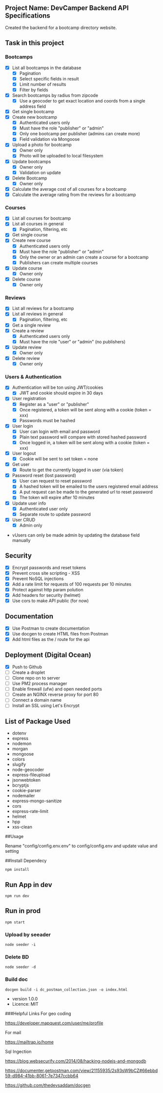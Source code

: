 

## Project Name: DevCamper Backend API Specifications
Created the backend for a bootcamp directory website.

## Task in this project
### Bootcamps
- [x] List all bootcamps in the database
   * [x] Pagination
   * [x] Select specific fields in result
   * [x] Limit number of results
   * [x] Filter by fields
- [x] Search bootcamps by radius from zipcode
  * [x] Use a geocoder to get exact location and coords from a single address field
- [x] Get single bootcamp
- [x] Create new bootcamp
  * [x] Authenticated users only
  * [x] Must have the role "publisher" or "admin"
  * [x] Only one bootcamp per publisher (admins can create more)
  * [x] Field validation via Mongoose
- [x] Upload a photo for bootcamp
  * [x] Owner only
  * [x] Photo will be uploaded to local filesystem
- [x] Update bootcamps
  * [x] Owner only
  * [x] Validation on update
- [x] Delete Bootcamp
  * [x] Owner only
- [x] Calculate the average cost of all courses for a bootcamp
- [x] Calculate the average rating from the reviews for a bootcamp

### Courses
- [x] List all courses for bootcamp
- [x] List all courses in general
  * [x] Pagination, filtering, etc
- [x] Get single course
- [x] Create new course
  * [x] Authenticated users only
  * [x] Must have the role "publisher" or "admin"
  * [x] Only the owner or an admin can create a course for a bootcamp
  * [x] Publishers can create multiple courses
- [x] Update course
  * [x] Owner only
- [x] Delete course
  * [x] Owner only
  
### Reviews
- [x] List all reviews for a bootcamp
- [x] List all reviews in general
  * [x] Pagination, filtering, etc
- [x] Get a single review
- [x] Create a review
  * [x] Authenticated users only
  * [x] Must have the role "user" or "admin" (no publishers)
- [x] Update review
  * [x] Owner only
- [x] Delete review
  * [x] Owner only

### Users & Authentication
- [x] Authentication will be ton using JWT/cookies
  * [x] JWT and cookie should expire in 30 days
- [x] User registration
  * [x] Register as a "user" or "publisher"
  * [x] Once registered, a token will be sent along with a cookie (token = xxx)
  * [x] Passwords must be hashed
- [x] User login
  * [x] User can login with email and password
  * [x] Plain text password will compare with stored hashed password
  * [x] Once logged in, a token will be sent along with a cookie (token = xxx)
- [x] User logout
  * [x] Cookie will be sent to set token = none
- [x] Get user
  * [x] Route to get the currently logged in user (via token)
- [x] Password reset (lost password)
  * [x] User can request to reset password
  * [x] A hashed token will be emailed to the users registered email address
  * [x] A put request can be made to the generated url to reset password
  * [x] The token will expire after 10 minutes
- [x] Update user info
  * [x] Authenticated user only
  * [x] Separate route to update password
- [x] User CRUD
  * [x] Admin only
- vUsers can only be made admin by updating the database field manually

## Security
- [x] Encrypt passwords and reset tokens
- [x] Prevent cross site scripting - XSS
- [x] Prevent NoSQL injections
- [x] Add a rate limit for requests of 100 requests per 10 minutes
- [x] Protect against http param polution
- [x] Add headers for security (helmet)
- [x] Use cors to make API public (for now)

## Documentation
- [x] Use Postman to create documentation
- [x] Use docgen to create HTML files from Postman
- [x] Add html files as the / route for the api

## Deployment (Digital Ocean)
- [x] Push to Github
- [ ] Create a droplet
- [ ] Clone repo on to server
- [ ] Use PM2 process manager
- [ ] Enable firewall (ufw) and open needed ports
- [ ] Create an NGINX reverse proxy for port 80
- [ ] Connect a domain name
- [ ] Install an SSL using Let's Encrypt

## List of Package Used
- dotenv
- express
- nodemon
- morgan
- mongoose
- colors
- slugify
- node-geocoder
- express-fileupload
- jsonwebtoken
- bcryptjs
- cookie-parser
- nodemailer
- express-mongo-sanitize
- cors
- express-rate-limit
- helmet
- hpp
- xss-clean

##Usage

Rename "config/config.env.env" to config/config.env and update value and setting

##Install Dependecy
```
npm install
```

## Run App in dev
```
npm run dev
```

## Run in prod
```
npm start
```

### Upload by seeader
```
node seeder -i
```
### Delete BD
```
node seeder -d
```
### Build doc
```
docgen build -i dc_postman_collection.json -o index.html
```
- version 1.0.0
- Licence: MIT

###Helpful Links
For geo coding

https://developer.mapquest.com/user/me/profile


For mail

https://mailtrap.io/home


Sql Ingection

https://blog.websecurify.com/2014/08/hacking-nodejs-and-mongodb

https://documenter.getpostman.com/view/21155935/2s93sW9bCZ#66ebbd59-d984-41bb-8061-7e7347ccbb64

https://github.com/thedevsaddam/docgen